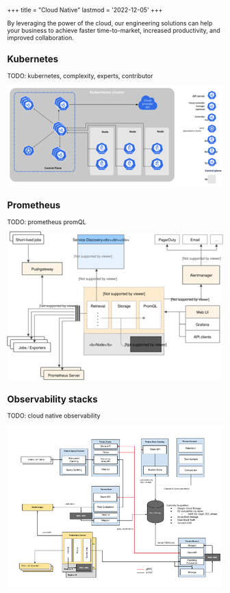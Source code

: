 +++
title = "Cloud Native"
lastmod = '2022-12-05'
+++

By leveraging the power of the cloud, our engineering solutions can help your
business to achieve faster time-to-market, increased productivity, and improved
collaboration.

<!--more-->

## Kubernetes

TODO: kubernetes, complexity, experts, contributor

![Kubernetes architecture](../../../images/components-of-kubernetes.svg)

<!--
## CI/CD

![Typical CI/CD pipeline](../../../images/typical_pipeline_shared_creds.png)
-->

## Prometheus

TODO: prometheus promQL

![Prometheus Components](../../../images/prometheus.svg)

## Observability stacks

TODO: cloud native observability

![Thanos architecture](../../../images/thanos.png)

